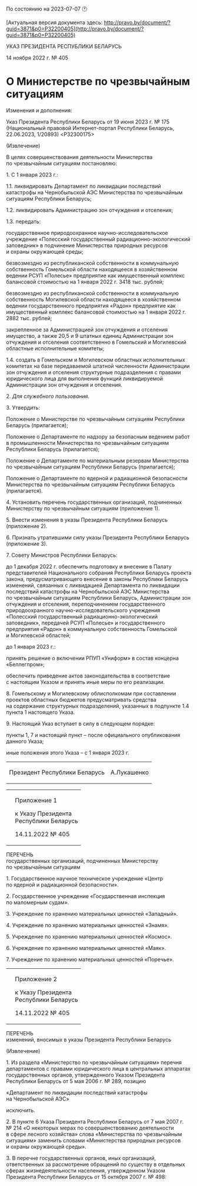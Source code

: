 По состоянию на 2023-07-07 &#x1F550;

[Актуальная версия документа здесь: http://pravo.by/document/?guid=3871&p0=P32200405](http://pravo.by/document/?guid=3871&p0=P32200405)

<p>УКАЗ ПРЕЗИДЕНТА РЕСПУБЛИКИ БЕЛАРУСЬ</p>
<p>14 ноября 2022 г. № 405</p>
<h1>О Министерстве по чрезвычайным ситуациям</h1>
<p>Изменения и дополнения:</p>
<p>Указ Президента Республики Беларусь от 19 июня 2023 г. № 175 (Национальный правовой Интернет-портал Республики Беларусь, 22.06.2023, 1/20893) &lt;P32300175&gt;</p>
<p></p>
<p>(Извлечение)</p>
<p>В целях совершенствования деятельности Министерства по чрезвычайным ситуациям постановляю:</p>
<p>1. С 1 января 2023 г.:</p>
<p>1.1. ликвидировать Департамент по ликвидации последствий катастрофы на Чернобыльской АЭС Министерства по чрезвычайным ситуациям Республики Беларусь;</p>
<p>1.2. ликвидировать Администрацию зон отчуждения и отселения;</p>
<p>1.3. передать:</p>
<p>государственное природоохранное научно-исследовательское учреждение «Полесский государственный радиационно-экологический заповедник» в подчинение Министерства природных ресурсов и охраны окружающей среды;</p>
<p>безвозмездно из республиканской собственности в коммунальную собственность Гомельской области находящееся в хозяйственном ведении РСУП «Полесье» предприятие как имущественный комплекс балансовой стоимостью на 1 января 2022 г. 3418 тыс. рублей;</p>
<p>безвозмездно из республиканской собственности в коммунальную собственность Могилевской области находящееся в хозяйственном ведении государственного предприятия «Радон» предприятие как имущественный комплекс балансовой стоимостью на 1 января 2022 г. 2882 тыс. рублей;</p>
<p>закрепленное за Администрацией зон отчуждения и отселения имущество, а также 20,5 и 9 штатных единиц Администрации зон отчуждения и отселения соответственно в Гомельский и Могилевский областные исполнительные комитеты;</p>
<p>1.4. создать в Гомельском и Могилевском областных исполнительных комитетах на базе передаваемой штатной численности Администрации зон отчуждения и отселения структурные подразделения с правами юридического лица для выполнения функций ликвидируемой Администрации зон отчуждения и отселения.</p>
<p>2. <i>Для служебного пользования</i>.</p>
<p>3. Утвердить:</p>
<p>Положение о Министерстве по чрезвычайным ситуациям Республики Беларусь (прилагается);</p>
<p>Положение о Департаменте по надзору за безопасным ведением работ в промышленности Министерства по чрезвычайным ситуациям Республики Беларусь (прилагается);</p>
<p>Положение о Департаменте по материальным резервам Министерства по чрезвычайным ситуациям Республики Беларусь (прилагается);</p>
<p>Положение о Департаменте по ядерной и радиационной безопасности Министерства по чрезвычайным ситуациям Республики Беларусь (прилагается).</p>
<p>4. Установить перечень государственных организаций, подчиненных Министерству по чрезвычайным ситуациям (приложение 1).</p>
<p>5. Внести изменения в указы Президента Республики Беларусь (приложение 2).</p>
<p>6. Признать утратившими силу указы Президента Республики Беларусь (приложение 3).</p>
<p>7. Совету Министров Республики Беларусь:</p>
<p>до 1 декабря 2022 г. обеспечить подготовку и внесение в Палату представителей Национального собрания Республики Беларусь проекта закона, предусматривающего внесение в законы Республики Беларусь изменений, связанных с ликвидацией Департамента по ликвидации последствий катастрофы на Чернобыльской АЭС Министерства по чрезвычайным ситуациям Республики Беларусь, Администрации зон отчуждения и отселения, переподчинением государственного природоохранного научно-исследовательского учреждения «Полесский государственный радиационно-экологический заповедник», передачей РСУП «Полесье» и государственного предприятия «Радон» в коммунальную собственность Гомельской и Могилевской областей;</p>
<p>до 1 января 2023 г.:</p>
<p>принять решение о включении РПУП «Униформ» в состав концерна «Беллегпром»;</p>
<p>обеспечить приведение актов законодательства в соответствие с настоящим Указом и принять иные меры по его реализации.</p>
<p>8. Гомельскому и Могилевскому облисполкомам при составлении проектов областных бюджетов предусматривать средства на содержание структурных подразделений, указанных в подпункте 1.4 пункта 1 настоящего Указа.</p>
<p>9. Настоящий Указ вступает в силу в следующем порядке:</p>
<p>пункты 1, 7 и настоящий пункт – после официального опубликования данного Указа;</p>
<p>иные положения этого Указа – с 1 января 2023 г.</p>
<p></p>
<table><tr>
<td><p>Президент Республики Беларусь</p></td>
<td><p>А.Лукашенко</p></td>
</tr></table>
<p></p>
<table><tr>
<td><p></p></td>
<td>
<p>Приложение 1</p>
<p>к Указу Президента<br>Республики Беларусь</p>
<p>14.11.2022 № 405</p>
</td>
</tr></table>
<p>ПЕРЕЧЕНЬ<br>государственных организаций, подчиненных Министерству по чрезвычайным ситуациям</p>
<p>1. Государственное научное техническое учреждение «Центр по ядерной и радиационной безопасности».</p>
<p>2. Государственное учреждение «Государственная инспекция по маломерным судам».</p>
<p>3. Учреждение по хранению материальных ценностей «Западный».</p>
<p>4. Учреждение по хранению материальных ценностей «Знамя».</p>
<p>5. Учреждение по хранению материальных ценностей «Космос».</p>
<p>6. Учреждение по хранению материальных ценностей «Маяк».</p>
<p>7. Учреждение по хранению материальных ценностей «Поречье».</p>
<p></p>
<table><tr>
<td><p></p></td>
<td>
<p>Приложение 2</p>
<p>к Указу Президента<br>Республики Беларусь</p>
<p>14.11.2022 № 405</p>
</td>
</tr></table>
<p>ПЕРЕЧЕНЬ<br>изменений, вносимых в указы Президента Республики Беларусь</p>
<p>(Извлечение)</p>
<p></p>
<p>1. Из раздела «Министерство по чрезвычайным ситуациям» перечня департаментов с правами юридического лица в центральных аппаратах государственных органов, утвержденного Указом Президента Республики Беларусь от 5 мая 2006 г. № 289, позицию</p>
<p>«Департамент по ликвидации последствий катастрофы на Чернобыльской АЭС»</p>
<p>исключить.</p>
<p>2. В пункте 6 Указа Президента Республики Беларусь от 7 мая 2007 г. № 214 «О некоторых мерах по совершенствованию деятельности в сфере лесного хозяйства» слова «Министерства по чрезвычайным ситуациям» заменить словами «Министерства природных ресурсов и охраны окружающей среды».</p>
<p>3. В перечне государственных органов, иных организаций, ответственных за рассмотрение обращений по существу в отдельных сферах жизнедеятельности населения, утвержденном Указом Президента Республики Беларусь от 15 октября 2007 г. № 498:</p>
<p></p>